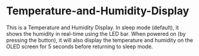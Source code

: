 # Temperature-and-Humidity-Display
This is a Temperature and Humidity Display. In sleep mode (default), it shows the humidity in real-time using the LED bar. When powered on (by pressing the button), it will also display the temperature and humidity on the OLED screen for 5 seconds before returning to sleep mode.
